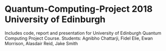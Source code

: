 # Quantum-Computing-Project 2018 University of Edinburgh
Includes code, report and presentation for University of Edinburgh Quantum Computing Project Course.
Students: Agnibho Chattarji, Fidel Elie, Ewan Morrison, Alasdair Reid, Jake Smith
